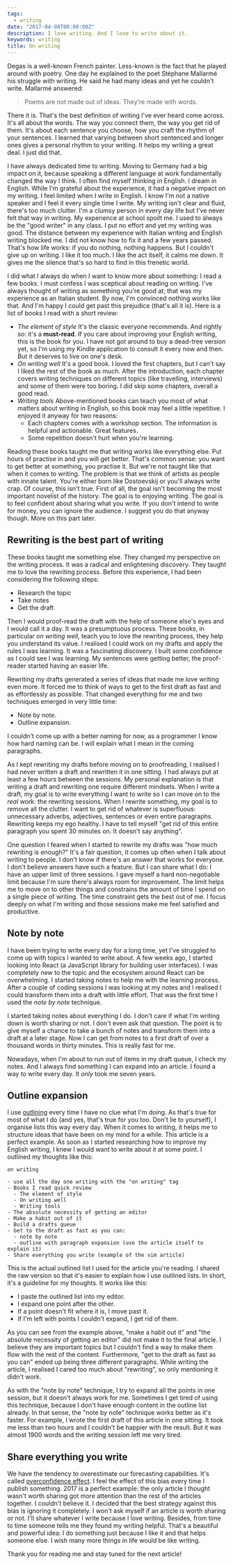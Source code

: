 ```yaml
---
tags:
  - writing
date: "2017-04-04T00:00:00Z"
description: I love writing. And I love to write about it.
keywords: writing
title: On writing
---
```


Degas is a well-known French painter. Less-known is the fact that he played
around with poetry. One day he explained to the poet Stéphane Mallarmé his
struggle with writing. He said he had many ideas and yet he couldn't write.
Mallarmé answered:

> Poems are not made out of ideas. They're made with words.

There it is. That's the best definition of writing I've ever heard come across.
It's all about the words. The way you connect them, the way you get rid of them.
It's about each sentence you choose, how you craft the rhythm of your sentences.
I learned that varying between short sentenced and longer ones gives a personal
rhythm to your writing. It helps my writing a great deal. I just did that.

I have always dedicated time to writing. Moving to Germany had a big impact on
it, because speaking a different language at work fundamentally changed the
way I think. I often find myself thinking in English. I dream in English.
While I'm grateful about the experience, it had a negative impact on my
writing. I feel limited when I write in English. I know I'm not a native
speaker and I feel it every single time I write. My writing isn't clear and
fluid, there's too much clutter. I'm a clumsy person in every day life but
I've never felt that way in writing. My experience at school spoilt me. I used
to always be the "good writer" in any class. I put no effort and yet my
writing was good. The distance between my experience with Italian writing and
English writing blocked me. I did not know how to fix it and a few years
passed. That's how life works: if you do nothing, nothing happens. But I
couldn't give up on writing. I like it too much. I like the act itself, it
calms me down. It gives me the silence that's so hard to find in this frenetic
world.

I did what I always do when I want to know more about something: I read a few
books. I must confess I was sceptical about reading on writing. I've always
thought of writing as something you're good at; that was my experience as an
Italian student. By now, I'm convinced nothing works like that. And I'm happy I
could get past this prejudice (that's all it is). Here is a list of books I
read with a short review:

- _The element of style_ It's the classic everyone recommends. And rightly so:
  it's a **must-read**. If you care about improving your English writing, this
  is the book for you. I have not got around to buy a dead-tree version yet, so
  I'm using my Kindle application to consult it every now and then. But it
  deserves to live on one's desk.
- _On writing well_ It's a good book. I loved the first chapters, but I can't
  say I liked the rest of the book as much. After the introduction, each chapter
  covers writing techniques on different topics (like travelling, interviews)
  and some of them were too boring. I did skip some chapters, overall a good
  read.
- _Writing tools_ Above-mentioned books can teach you most of what matters
  about writing in English, so this book may feel a little repetitive. I enjoyed
  it anyway for two reasons:
  - Each chapters comes with a workshop section. The information is helpful and
    actionable. Great features.
  - Some repetition doesn't hurt when you're learning.

Reading these books taught me that writing works like everything else. Put
hours of practise in and you will get better. That's common sense: you want to
get better at something, you practise it. But we're not taught like that when
it comes to writing. The problem is that we think of artists as people with
innate talent. You're either born like Dostoevskij or you'll always write
crap. Of course, this isn't true. First of all, the goal isn't becoming the
most important novelist of the history. The goal is to enjoying writing. The
goal is to feel confident about sharing what you write. If you don't intend to
write for money, you can ignore the audience. I suggest you do that anyway
though. More on this part later.

## Rewriting is the best part of writing

These books taught me something else. They changed my perspective on the
writing process. It was a radical and enlightening discovery. They taught me
to love the rewriting process. Before this experience, I had been considering
the following steps:

- Research the topic
- Take notes
- Get the draft

Then I would proof-read the draft with the help of someone else's eyes and I
would call it a day. It was a presumptuous process. These books, in particular
_on writing well_, teach you to love the rewriting process, they help you
understand its value. I realised I could work on my drafts and apply the rules I
was learning. It was a fascinating discovery. I built some confidence as I could
see I was learning. My sentences were getting better, the proof-reader started
having an easier life.

Rewriting my drafts generated a series of ideas that made me love writing even
more. It forced me to think of ways to get to the first draft as fast and as
effortlessly as possible. That changed everything for me and two techniques
emerged in very little time:

- Note by note.
- Outline expansion.

I couldn't come up with a better naming for now, as a programmer I know how hard
naming can be. I will explain what I mean in the coming paragraphs.

As I kept rewriting my drafts before moving on to proofreading, I realised I had
never written a draft and rewritten it in one sitting. I had always put at least
a few hours between the sessions. My personal explanation is that writing a
draft and rewriting one require different mindsets. When I write a draft, my
goal is to write everything I want to write so I can move on to the _real_ work:
the rewriting sessions. When I rewrite something, my goal is to remove all the
clutter. I want to get rid of whatever is superfluous: unnecessary adverbs,
adjectives, sentences or even entire paragraphs. Rewriting keeps my ego healthy.
I have to tell myself "get rid of this entire paragraph you spent 30 minutes on.
It doesn't say anything".

One question I feared when I started to rewrite my drafts was "how much
rewriting is enough?" It's a fair question, it comes up often when I talk about
writing to people. I don't know if there's an answer that works for everyone. I
don't believe answers have such a feature. But I can share what I do: I have an
upper limit of three sessions. I gave myself a hard non-negotiable limit because
I'm sure there's always room for improvement. The limit helps me to move on to
other things and constrains the amount of time I spend on a single piece of
writing. The time constraint gets the best out of me. I focus deeply on what I'm
writing and those sessions make me feel satisfied and productive.

## Note by note

I have been trying to write every day for a long time, yet I've struggled to
come up with topics I wanted to write about. A few weeks ago, I started looking
into React (a JavaScript library for building user interfaces). I was completely
new to the topic and the ecosystem around React can be overwhelming. I started
taking notes to help me with the learning process. After a couple of coding
sessions I was looking at my notes and I realised I could transform them into a
draft with little effort. That was the first time I used the _note by note_
technique.

I started taking notes about everything I do. I don't care if what I'm writing
down is worth sharing or not. I don't even ask that question. The point is to
give myself a chance to take a bunch of notes and transform them into a draft at
a later stage. Now I can get from notes to a first draft of over a thousand
words in thirty minutes. This is really fast for me.

Nowadays, when I'm about to run out of items in my draft queue, I check my
notes. And I always find something I can expand into an article. I found a way
to write every day. It _only_ took me seven years.

## Outline expansion

I use [outlining](<https://en.wikipedia.org/wiki/Outline_(list)>) every time I
have no clue what I'm doing. As that's true for most of what I do (and yes,
that's true for you too. Don't lie to yourself), I organise lists this way every
day. When it comes to writing, it helps me to structure ideas that have been on
my mind for a while. This article is a perfect example. As soon as I started
researching how to improve my English writing, I knew I would want to write
about it at some point. I outlined my thoughts like this:

```
on writing

- use all the day one writing with the "on writing" tag
- Books I read quick review
  - The element of style
  - On writing well
  - Writing tools
- The absolute necessity of getting an editor
- Make a habit out of it
- Build a drafts queue
- Get to the draft as fast as you can:
  - note by note
  - outline with paragraph expansion (use the article itself to explain it)
- Share everything you write (example of the vim article)
```

This is the actual outlined list I used for the article you're reading. I shared
the raw version so that it's easier to explain how I use outlined lists. In
short, it's a guideline for my thoughts. It works like this:

- I paste the outlined list into my editor.
- I expand one point after the other.
- If a point doesn't fit where it is, I move past it.
- If I'm left with points I couldn't expand, I get rid of them.

As you can see from the example above, "make a habit out it" and "the absolute
necessity of getting an editor" did not make it to the final article. I believe
they are important topics but I couldn't find a way to make them flow with the
rest of the content. Furthermore, "get to the draft as fast as you can" ended up
being three different paragraphs. While writing the article, I realised I cared
too much about "rewriting", so only mentioning it didn't work.

As with the "note by note" technique, I try to expand all the points in one
session, but it doesn't always work for me. Sometimes I get tired of using this
technique, because I don't have enough content in the outline list already. In
that sense, the "note by note" technique works better as it's faster. For
example, I wrote the first draft of this article in one sitting. It took me less
than two hours and I couldn't be happier with the result. But it was almost
1900 words and the writing session left me very tired.

## Share everything you write

We have the tendency to overestimate our forecasting capabilities. It's called
[overconfidence effect](https://en.wikipedia.org/wiki/Overconfidence_effect). I
feel the effect of this bias every time I publish something. 2017 is a perfect
example: the only article I thought wasn't worth sharing got more attention than
the rest of the articles together. I couldn't believe it. I decided that the
best strategy against this bias is ignoring it completely. I won't ask myself if
an article is worth sharing or not. I'll share whatever I write because I love
writing. Besides, from time to time someone tells me they found my writing
helpful. That's a beautiful and powerful idea: I do something just because I
like it and that helps someone else. I wish many more things in life would be
like writing.

Thank you for reading me and stay tuned for the next article!
